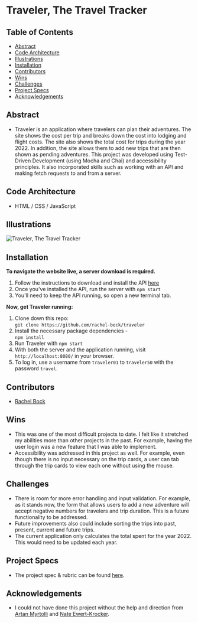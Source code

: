 # Traveler, The Travel Tracker

## Table of Contents
  - [Abstract](#abstract)
  - [Code Architecture](#code-architecture)
  - [Illustrations](#illustrations)
  - [Installation](#installation)
  - [Contributors](#contributors)
  - [Wins](#wins)
  - [Challenges](#challenges)
  - [Project Specs](#project-specs)
  - [Acknowledgements](#acknowledgements)

## Abstract
  - Traveler is an application where travelers can plan their adventures.  The site shows the cost per trip and breaks down the cost into lodging and flight costs.  The site also shows the total cost for trips during the year 2022.  In addition, the site allows them to add new trips that are then shown as pending adventures.  This project was developed using Test-Driven Development (using Mocha and Chai) and accessibility principles.  It also incorporated skills such as working with an API and making fetch requests to and from a server. 

## Code Architecture
  - HTML / CSS / JavaScript

## Illustrations

![Traveler, The Travel Tracker](/src/images/travel-tracker.gif)

## Installation
**To navigate the website live, a server download is required.**
  1. Follow the instructions to download and install the API [here](https://github.com/turingschool-examples/travel-tracker-api)
  2. Once you've installed the API, run the server with `npm start`
  3. You'll need to keep the API running, so open a new terminal tab.

**Now, get Traveler running:**
  1. Clone down this repo: <br>
      `git clone https://github.com/rachel-bock/traveler`
  2. Install the necessary package dependencies - <br>
      `npm install`
  3. Run Traveler with `npm start`
  4. With both the server and the application running, visit `http://localhost:8080/` in your browser.
  5. To log in, use a username from `traveler01` to `traveler50` with the password `travel`.

## Contributors
  - [Rachel Bock](https://www.linkedin.com/in/rachelbock)

## Wins
  - This was one of the most difficult projects to date.  I felt like it stretched my abilities more than other projects in the past.  For example, having the user login was a new feature that I was able to implement.
  - Accessibility was addressed in this project as well.  For example, even though there is no input necessary on the trip cards, a user can tab through the trip cards to view each one without using the mouse.

## Challenges
  - There is room for more error handling and input validation.  For example, as it stands now, the form that allows users to add a new adventure will accept negative numbers for travelers and trip duration.  This is a future functionality to be addressed.
  - Future improvements also could include sorting the trips into past, present, current and future trips.
  - The current application only calculates the total spent for the year 2022.  This would need to be updated each year.

## Project Specs
  - The project spec & rubric can be found [here](https://frontend.turing.edu/projects/travel-tracker.html).

## Acknowledgements
  - I could not have done this project without the help and direction from [Artan Myrtolli](https://www.linkedin.com/in/artan-myrtolli-567411119/) and [Nate Ewert-Krocker](https://www.linkedin.com/in/newertkrocker/).
